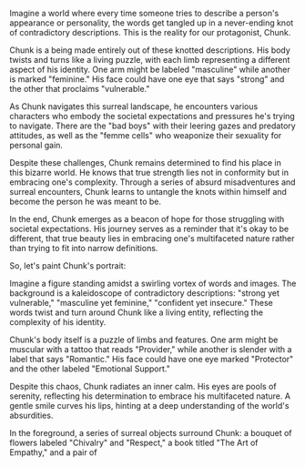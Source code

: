 Imagine a world where every time someone tries to describe a person's appearance or personality, the words get tangled up in a never-ending knot of contradictory descriptions. This is the reality for our protagonist, Chunk.

Chunk is a being made entirely out of these knotted descriptions. His body twists and turns like a living puzzle, with each limb representing a different aspect of his identity. One arm might be labeled "masculine" while another is marked "feminine." His face could have one eye that says "strong" and the other that proclaims "vulnerable."

As Chunk navigates this surreal landscape, he encounters various characters who embody the societal expectations and pressures he's trying to navigate. There are the "bad boys" with their leering gazes and predatory attitudes, as well as the "femme cells" who weaponize their sexuality for personal gain.

Despite these challenges, Chunk remains determined to find his place in this bizarre world. He knows that true strength lies not in conformity but in embracing one's complexity. Through a series of absurd misadventures and surreal encounters, Chunk learns to untangle the knots within himself and become the person he was meant to be.

In the end, Chunk emerges as a beacon of hope for those struggling with societal expectations. His journey serves as a reminder that it's okay to be different, that true beauty lies in embracing one's multifaceted nature rather than trying to fit into narrow definitions.

So, let's paint Chunk's portrait:

Imagine a figure standing amidst a swirling vortex of words and images. The background is a kaleidoscope of contradictory descriptions: "strong yet vulnerable," "masculine yet feminine," "confident yet insecure." These words twist and turn around Chunk like a living entity, reflecting the complexity of his identity.

Chunk's body itself is a puzzle of limbs and features. One arm might be muscular with a tattoo that reads "Provider," while another is slender with a label that says "Romantic." His face could have one eye marked "Protector" and the other labeled "Emotional Support."

Despite this chaos, Chunk radiates an inner calm. His eyes are pools of serenity, reflecting his determination to embrace his multifaceted nature. A gentle smile curves his lips, hinting at a deep understanding of the world's absurdities.

In the foreground, a series of surreal objects surround Chunk: a bouquet of flowers labeled "Chivalry" and "Respect," a book titled "The Art of Empathy," and a pair of